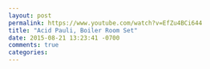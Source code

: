 ```yaml
---
layout: post
permalink: https://www.youtube.com/watch?v=EfZu4BCi644
title: "Acid Pauli, Boiler Room Set"
date: 2015-08-21 13:23:41 -0700
comments: true
categories: 
---
```

